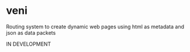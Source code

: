 # veni
Routing system to create dynamic web pages using html as metadata and json as data packets


IN DEVELOPMENT
